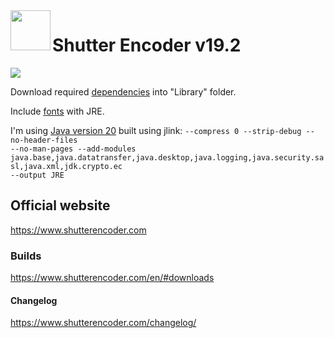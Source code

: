 <img align=left src="https://www.shutterencoder.com/images/icon.png" width="64">
<h1>Shutter Encoder v19.2</h1>

<img src="https://www.shutterencoder.com/images/SocialBanner_2025.jpg">

Download required [dependencies](../master/Library/sources.txt) into "Library" folder.

Include [fonts](../master/fonts) with JRE.

I'm using [Java version 20](https://jdk.java.net/20/) built using jlink:
<code>--compress 0 --strip-debug --no-header-files --no-man-pages --add-modules java.base,java.datatransfer,java.desktop,java.logging,java.security.sasl,java.xml,jdk.crypto.ec --output JRE</code>

## Official website

https://www.shutterencoder.com

### Builds

https://www.shutterencoder.com/en/#downloads

#### Changelog

https://www.shutterencoder.com/changelog/

